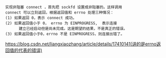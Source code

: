 ```
实现非阻塞 connect ，首先把 sockfd 设置成非阻塞的。这样调用
connect 可以立刻返回，根据返回值和 errno 处理三种情况：
(1) 如果返回 0，表示 connect 成功。
(2) 如果返回值小于 0， errno 为 EINPROGRESS,  表示连接
      建立已经启动但是尚未完成。这是期望的结果，不是真正的错误。
(3) 如果返回值小于0，errno 不是 EINPROGRESS，则连接出错了。
```

https://blog.csdn.net/liangxiaozhang/article/details/17410141(讲的是errno返回值的代表的错误)
